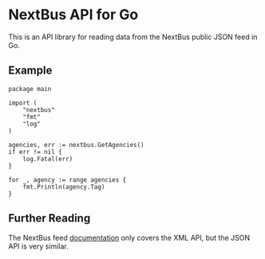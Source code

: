 NextBus API for Go
==================

This is an API library for reading data from the NextBus public JSON feed in Go.

Example
-------

    package main

    import (
        "nextbus"
        "fmt"
        "log"
    )

    agencies, err := nextbus.GetAgencies()
    if err != nil {
        log.Fatal(err)
    }

    for _, agency := range agencies {
        fmt.Println(agency.Tag)
    }

Further Reading
---------------
The NextBus feed [documentation][1] only covers the XML API, but the JSON API is very similar.

[1]: http://www.nextbus.com/xmlFeedDocs/NextBusXMLFeed.pdf
